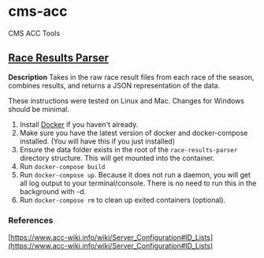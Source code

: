 # cms-acc
CMS ACC Tools

## [Race Results Parser](./race-results-parser)

**Description** Takes in the raw race result files from each race of the season, combines results, and returns a JSON representation of the data.

 These instructions were tested on Linux and Mac.  Changes for Windows should be minimal.

1. Install [Docker](https://www.docker.com/get-started) if you haven't already.
2. Make sure you have the latest version of docker and docker-compose installed. (You will have this if you just installed)
3. Ensure the data folder exists in the root of the `race-results-parser` directory structure.  This will get mounted into the container.
4. Run `docker-compose build`
5. Run `docker-compose up`.  Because it does not run a daemon, you will get all log output to your terminal/console.  There is no need to run this in the background with -d.
6. Run `docker-compose rm` to clean up exited containers (optional).

### References 

[https://www.acc-wiki.info/wiki/Server_Configuration#ID_Lists](https://www.acc-wiki.info/wiki/Server_Configuration#ID_Lists)